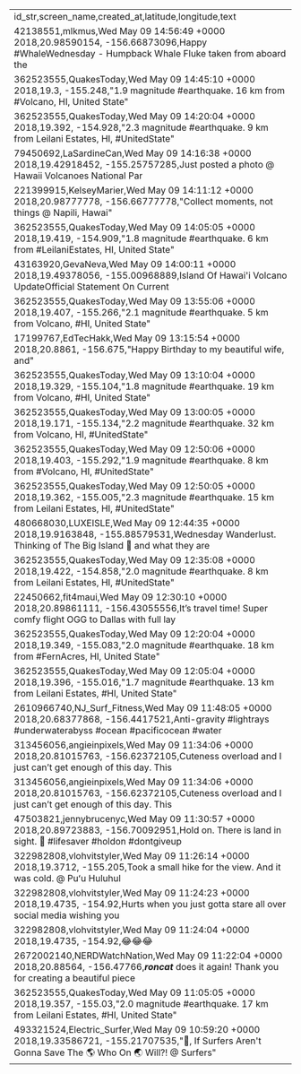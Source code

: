 |                                                                                                                                                          | 
|----------------------------------------------------------------------------------------------------------------------------------------------------------| 
| id_str,screen_name,created_at,latitude,longitude,text                                                                                                    | 
| 42138551,mlkmus,Wed May 09 14:56:49 +0000 2018,20.98590154, -156.66873096,Happy #WhaleWednesday - Humpback Whale Fluke taken from aboard the             | 
| 362523555,QuakesToday,Wed May 09 14:45:10 +0000 2018,19.3, -155.248,"1.9 magnitude #earthquake. 16 km from #Volcano, HI, United State"                   | 
| 362523555,QuakesToday,Wed May 09 14:20:04 +0000 2018,19.392, -154.928,"2.3 magnitude #earthquake. 9 km from Leilani Estates, HI, #UnitedState"           | 
| 79450692,LaSardineCan,Wed May 09 14:16:38 +0000 2018,19.42918452, -155.25757285,Just posted a photo @ Hawaii Volcanoes National Par                      | 
| 221399915,KelseyMarier,Wed May 09 14:11:12 +0000 2018,20.98777778, -156.66777778,"Collect moments, not things @ Napili, Hawai"                           | 
| 362523555,QuakesToday,Wed May 09 14:05:05 +0000 2018,19.419, -154.909,"1.8 magnitude #earthquake. 6 km from #LeilaniEstates, HI, United State"           | 
| 43163920,GevaNeva,Wed May 09 14:00:11 +0000 2018,19.49378056, -155.00968889,Island Of Hawai'i Volcano UpdateOfficial Statement On Current                | 
| 362523555,QuakesToday,Wed May 09 13:55:06 +0000 2018,19.407, -155.266,"2.1 magnitude #earthquake. 5 km from Volcano, #HI, United State"                  | 
| 17199767,EdTecHakk,Wed May 09 13:15:54 +0000 2018,20.8861, -156.675,"Happy Birthday to my beautiful wife, and"                                           | 
| 362523555,QuakesToday,Wed May 09 13:10:04 +0000 2018,19.329, -155.104,"1.8 magnitude #earthquake. 19 km from Volcano, #HI, United State"                 | 
| 362523555,QuakesToday,Wed May 09 13:00:05 +0000 2018,19.171, -155.134,"2.2 magnitude #earthquake. 32 km from Volcano, HI, #UnitedState"                  | 
| 362523555,QuakesToday,Wed May 09 12:50:06 +0000 2018,19.403, -155.292,"1.9 magnitude #earthquake. 8 km from #Volcano, HI, #UnitedState"                  | 
| 362523555,QuakesToday,Wed May 09 12:50:05 +0000 2018,19.362, -155.005,"2.3 magnitude #earthquake. 15 km from Leilani Estates, HI, #UnitedState"          | 
| 480668030,LUXEISLE,Wed May 09 12:44:35 +0000 2018,19.9163848, -155.88579531,Wednesday Wanderlust. Thinking of The Big Island 🌴 and what they are        | 
| 362523555,QuakesToday,Wed May 09 12:35:08 +0000 2018,19.422, -154.858,"2.0 magnitude #earthquake. 8 km from Leilani Estates, HI, #UnitedState"           | 
| 22450662,fit4maui,Wed May 09 12:30:10 +0000 2018,20.89861111, -156.43055556,It’s travel time! Super comfy flight OGG to Dallas with full lay             | 
| 362523555,QuakesToday,Wed May 09 12:20:04 +0000 2018,19.349, -155.083,"2.0 magnitude #earthquake. 18 km from #FernAcres, HI, United State"               | 
| 362523555,QuakesToday,Wed May 09 12:05:04 +0000 2018,19.396, -155.016,"1.7 magnitude #earthquake. 13 km from Leilani Estates, #HI, United State"         | 
| 2610966740,NJ_Surf_Fitness,Wed May 09 11:48:05 +0000 2018,20.68377868, -156.4417521,Anti-gravity #lightrays #underwaterabyss #ocean #pacificocean #water | 
| 313456056,angieinpixels,Wed May 09 11:34:06 +0000 2018,20.81015763, -156.62372105,Cuteness  overload and I just can’t get enough of this day. This       | 
| 313456056,angieinpixels,Wed May 09 11:34:06 +0000 2018,20.81015763, -156.62372105,Cuteness  overload and I just can’t get enough of this day. This       | 
| 47503821,jennybrucenyc,Wed May 09 11:30:57 +0000 2018,20.89723883, -156.70092951,Hold on. There is land in sight. 🌟 #lifesaver #holdon #dontgiveup      | 
| 322982808,vlohvitstyler,Wed May 09 11:26:14 +0000 2018,19.3712, -155.205,Took a small hike for the view. And it was cold. @ Puʻu Huluhul                 | 
| 322982808,vlohvitstyler,Wed May 09 11:24:23 +0000 2018,19.4735, -154.92,Hurts when you just gotta stare all over social media wishing you                | 
| 322982808,vlohvitstyler,Wed May 09 11:24:04 +0000 2018,19.4735, -154.92,😂😂😂| Original post: kidbranzhawaii | Source: CBS. | #hawaii #viral            | 
| 2672002140,NERDWatchNation,Wed May 09 11:22:04 +0000 2018,20.88564, -156.47766,___roncat___ does it again! Thank you for creating a beautiful piece      | 
| 362523555,QuakesToday,Wed May 09 11:05:05 +0000 2018,19.357, -155.03,"2.0 magnitude #earthquake. 17 km from Leilani Estates, #HI, United State"          | 
| 493321524,Electric_Surfer,Wed May 09 10:59:20 +0000 2018,19.33586721, -155.21707535,"🤙, If Surfers Aren't Gonna Save The 🌎 Who On 🌏 Will?! @ Surfers" | 
